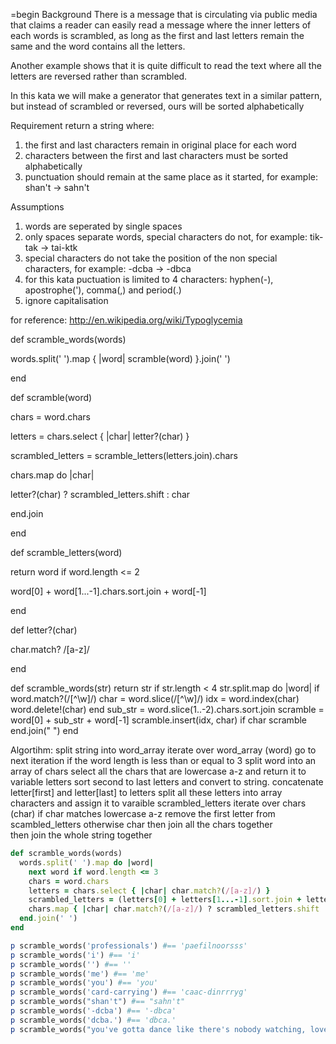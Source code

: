 =begin
Background
There is a message that is circulating via public media that claims a reader can easily read a message where the inner letters of each words is scrambled, as long as the first and last letters remain the same and the word contains all the letters.

Another example shows that it is quite difficult to read the text where all the letters are reversed rather than scrambled.

In this kata we will make a generator that generates text in a similar pattern, but instead of scrambled or reversed, ours will be sorted alphabetically

Requirement
return a string where:

1) the first and last characters remain in original place for each word
2) characters between the first and last characters must be sorted alphabetically
3) punctuation should remain at the same place as it started, for example: shan't -> sahn't

Assumptions

1) words are seperated by single spaces
2) only spaces separate words, special characters do not, for example: tik-tak -> tai-ktk
3) special characters do not take the position of the non special characters, for example: -dcba -> -dbca
4) for this kata puctuation is limited to 4 characters: hyphen(-), apostrophe('), comma(,) and period(.)
5) ignore capitalisation

for reference: http://en.wikipedia.org/wiki/Typoglycemia

def scramble_words(words)

words.split(' ').map { |word| scramble(word) }.join(' ')

end

def scramble(word)

chars = word.chars

letters = chars.select { |char| letter?(char) }

scrambled_letters = scramble_letters(letters.join).chars

chars.map do |char|

letter?(char) ? scrambled_letters.shift : char

end.join

end

def scramble_letters(word)

return word if word.length <= 2  

word[0] + word[1...-1].chars.sort.join + word[-1]

end

def letter?(char)

char.match? /[a-z]/

end

def scramble_words(str)
  return str if str.length < 4
  str.split.map do |word|
    if word.match?(/[^\w]/)
      char = word.slice(/[^\w]/) 
      idx = word.index(char)
      word.delete!(char)
    end
    sub_str = word.slice(1..-2).chars.sort.join
    scramble = word[0] + sub_str + word[-1]
    scramble.insert(idx, char) if char
    scramble
  end.join(" ")
end  

Algortihm:
split string into word_array 
iterate over word_array (word)
  go to next iteration if the word length is less than or equal to 3
  split word into an array of chars
  select all the chars that are lowercase a-z and return it to variable letters
  sort second to last letters and convert to string.
  concatenate letter[first] and letter[last] to letters
  split all these letters into array characters and assign it to varaible scrambled_letters
  iterate over chars (char)
    if char matches lowercase a-z
      remove the first letter from scambled_letters
    otherwise
      char
  then join all the chars together  
then join the whole string together

```ruby
def scramble_words(words)
  words.split(' ').map do |word|
    next word if word.length <= 3
    chars = word.chars
    letters = chars.select { |char| char.match?(/[a-z]/) }
    scrambled_letters = (letters[0] + letters[1...-1].sort.join + letters[-1]).chars
    chars.map { |char| char.match?(/[a-z]/) ? scrambled_letters.shift : char }.join
  end.join(' ')
end

p scramble_words('professionals') #== 'paefilnoorsss'
p scramble_words('i') #== 'i'
p scramble_words('') #== ''
p scramble_words('me') #== 'me'
p scramble_words('you') #== 'you'
p scramble_words('card-carrying') #== 'caac-dinrrryg'
p scramble_words("shan't") #== "sahn't"
p scramble_words('-dcba') #== '-dbca'
p scramble_words('dcba.') #== 'dbca.'
p scramble_words("you've gotta dance like there's nobody watching, love like you'll never be hurt, sing like there's nobody listening, and live like it's heaven on earth.") #== "you've gotta dacne like teehr's nbdooy wachintg, love like ylo'ul neevr be hrut, sing like teehr's nbdooy leiinnstg, and live like it's haeevn on earth."
```